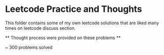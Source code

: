 # Leetcode Practice and Thoughts
This folder contains some of my own leetcode solutions that are liked many times on leetcode discuss section.

** Thought process were provided on these problems **

~ 300 problems solved
